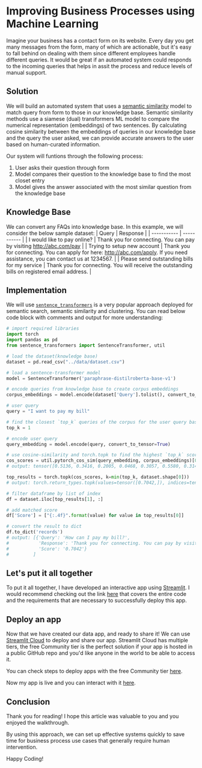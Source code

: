 # Improving Business Processes using Machine Learning

Imagine your business has a contact form on its website. Every day you get many messages from the form, many of which are actionable, but it's easy to fall behind on dealing with them since different employees handle different queries. It would be great if an automated system could responds to the incoming queries that helps in assit the process and reduce levels of manual support.

## Solution

We will build an automated system that uses a [semantic similarity](https://arxiv.org/abs/1908.10084) model to match query from form to those in our knowledge base. Semantic similarity methods use a siamese (dual) transformers ML model to compare the numerical representation (embeddings) of two sentences. By calculating cosine similarity between the embeddings of queries in our knowledge base and the query the user asked, we can provide accurate answers to the user based on human-curated information.

Our system will funtions through the following process:

1. User asks their question through form
2. Model compares their question to the knowledge base to find the most closet entry
3. Model gives the answer associated with the most similar question from the knowledge base

## Knowledge Base

We can convert any FAQs into knowledge base. In this example, we will consider the below sample dataset:
| Query      | Response |
| ----------- | ----------- |
| I would like to pay online? | Thank you for connecting. You can pay by visiting http://abc.com/pay |
| Trying to setup new account | Thank you for connecting. You can apply for here: http://abc.com/apply.  If you need assistance, you can contact us at 1234567. |
| Please send outstanding bills for my service | Thank you for connecting. You will receive the outstanding bills on registered email address. |

## Implementation

We will use [`sentence_transformers`](https://www.sbert.net/) is a very popular approach deployed for semantic search, semantic similarity and clustering. You can read below code block with comments and output for more understanding:

```python
# import required libraries
import torch
import pandas as pd
from sentence_transformers import SentenceTransformer, util

# load the dataset(knowledge base)
dataset = pd.read_csv("../data/dataset.csv")

# load a sentence-transformer model
model = SentenceTransformer('paraphrase-distilroberta-base-v1')

# encode queries from knowledge base to create corpus embeddings
corpus_embeddings = model.encode(dataset['Query'].tolist(), convert_to_tensor=True)

# user query
query = "I want to pay my bill"

# find the closest `top_k` queries of the corpus for the user query based on cosine similarity
top_k = 1

# encode user query
query_embedding = model.encode(query, convert_to_tensor=True)

# use cosine-similarity and torch.topk to find the highest `top_k` scores
cos_scores = util.pytorch_cos_sim(query_embedding, corpus_embeddings)[0]
# output: tensor([0.5136, 0.3416, 0.2005, 0.0468, 0.3057, 0.5580, 0.3149, 0.7042, 0.1120])

top_results = torch.topk(cos_scores, k=min(top_k, dataset.shape[0]))
# output: torch.return_types.topk(values=tensor([0.7042,]), indices=tensor([7,]))

# filter dataframe by list of index
df = dataset.iloc[top_results[1], :]

# add matched score
df['Score'] = ["{:.4f}".format(value) for value in top_results[0]]

# convert the result to dict
df.to_dict('records')
# output: [{'Query': 'How can I pay my bill?',
#           'Response': 'Thank you for connecting. You can pay by visiting http://abc.com/pay',
#           'Score': '0.7042'}
#         ]
```

## Let's put it all together

To put it all together, I have developed an interactive app using [Streamlit](https://streamlit.io/). I would recommend checking out the link [here](https://github.com/imnileshd/nlp-sentence-transformer) that covers the entire code and the requirements that are necessary to successfully deploy this app.

## Deploy an app

Now that we have created our data app, and ready to share it! We can use [Streamlit Cloud](https://streamlit.io/cloud) to deploy and share our app. Streamlit Cloud has multiple tiers, the free Community tier is the perfect solution if your app is hosted in a public GitHub repo and you'd like anyone in the world to be able to access it.

You can check steps to deploy apps with the free Community tier [here](https://docs.streamlit.io/en/stable/deploy_streamlit_app.html).

Now my app is live and you can interact with it [here](https://share.streamlit.io/imnileshd/nlp-sentence-transformer).

## Conclusion

Thank you for reading! I hope this article was valuable to you and you enjoyed the walkthrough.

By using this approach, we can set up effective systems quickly to save time for business process use cases that generally require human intervention.

Happy Coding!
